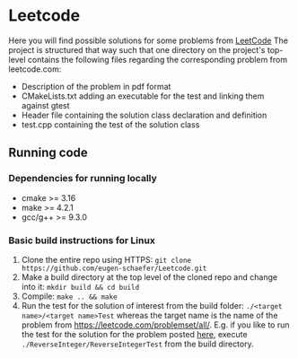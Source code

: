 # Leetcode
Here you will find possible solutions for some problems from [LeetCode](https://leetcode.com/problemset/all/)
The project is structured that way such that one directory on the project's top-level contains the
following files regarding the corresponding problem from leetcode.com:
 * Description of the problem in pdf format
 * CMakeLists.txt adding an executable for the test and linking them against gtest
 * Header file containing the solution class declaration and definition
 * test.cpp containing the test of the solution class

## Running code

### Dependencies for running locally
* cmake >= 3.16
* make >= 4.2.1
* gcc/g++ >= 9.3.0

### Basic build instructions for Linux
1. Clone the entire repo using HTTPS: ```git clone https://github.com/eugen-schaefer/Leetcode.git```
2. Make a build directory at the top level of the cloned repo and change into it: `mkdir build && cd build`
3. Compile: `make .. && make`
4. Run the test for the solution of interest from the build folder: `./<target name>/<target name>Test` whereas the target name is the name of the problem from https://leetcode.com/problemset/all/. E.g. if you like to run the test for the solution for the problem posted [here](https://leetcode.com/problems/reverse-integer/), execute `./ReverseInteger/ReverseIntegerTest` from the build directory.